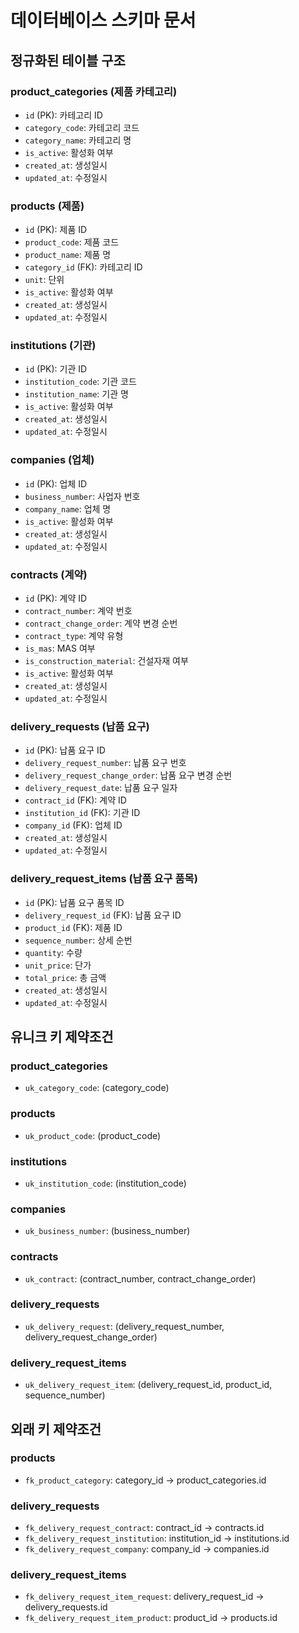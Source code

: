 # 데이터베이스 스키마 문서

## 정규화된 테이블 구조

### product_categories (제품 카테고리)
- `id` (PK): 카테고리 ID
- `category_code`: 카테고리 코드
- `category_name`: 카테고리 명
- `is_active`: 활성화 여부
- `created_at`: 생성일시
- `updated_at`: 수정일시

### products (제품)
- `id` (PK): 제품 ID
- `product_code`: 제품 코드
- `product_name`: 제품 명
- `category_id` (FK): 카테고리 ID
- `unit`: 단위
- `is_active`: 활성화 여부
- `created_at`: 생성일시
- `updated_at`: 수정일시

### institutions (기관)
- `id` (PK): 기관 ID
- `institution_code`: 기관 코드
- `institution_name`: 기관 명
- `is_active`: 활성화 여부
- `created_at`: 생성일시
- `updated_at`: 수정일시

### companies (업체)
- `id` (PK): 업체 ID
- `business_number`: 사업자 번호
- `company_name`: 업체 명
- `is_active`: 활성화 여부
- `created_at`: 생성일시
- `updated_at`: 수정일시

### contracts (계약)
- `id` (PK): 계약 ID
- `contract_number`: 계약 번호
- `contract_change_order`: 계약 변경 순번
- `contract_type`: 계약 유형
- `is_mas`: MAS 여부
- `is_construction_material`: 건설자재 여부
- `is_active`: 활성화 여부
- `created_at`: 생성일시
- `updated_at`: 수정일시

### delivery_requests (납품 요구)
- `id` (PK): 납품 요구 ID
- `delivery_request_number`: 납품 요구 번호
- `delivery_request_change_order`: 납품 요구 변경 순번
- `delivery_request_date`: 납품 요구 일자
- `contract_id` (FK): 계약 ID
- `institution_id` (FK): 기관 ID
- `company_id` (FK): 업체 ID
- `created_at`: 생성일시
- `updated_at`: 수정일시

### delivery_request_items (납품 요구 품목)
- `id` (PK): 납품 요구 품목 ID
- `delivery_request_id` (FK): 납품 요구 ID
- `product_id` (FK): 제품 ID
- `sequence_number`: 상세 순번
- `quantity`: 수량
- `unit_price`: 단가
- `total_price`: 총 금액
- `created_at`: 생성일시
- `updated_at`: 수정일시

## 유니크 키 제약조건

### product_categories
- `uk_category_code`: (category_code)

### products
- `uk_product_code`: (product_code)

### institutions
- `uk_institution_code`: (institution_code)

### companies
- `uk_business_number`: (business_number)

### contracts
- `uk_contract`: (contract_number, contract_change_order)

### delivery_requests
- `uk_delivery_request`: (delivery_request_number, delivery_request_change_order)

### delivery_request_items
- `uk_delivery_request_item`: (delivery_request_id, product_id, sequence_number)

## 외래 키 제약조건

### products
- `fk_product_category`: category_id → product_categories.id

### delivery_requests
- `fk_delivery_request_contract`: contract_id → contracts.id
- `fk_delivery_request_institution`: institution_id → institutions.id
- `fk_delivery_request_company`: company_id → companies.id

### delivery_request_items
- `fk_delivery_request_item_request`: delivery_request_id → delivery_requests.id
- `fk_delivery_request_item_product`: product_id → products.id 